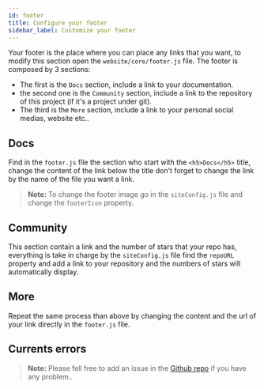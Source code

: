 ```yaml
---
id: footer
title: Configure your footer
sidebar_label: Customize your footer
---
```

Your footer is the place where you can place any links that you want, to modify this section open the `website/core/footer.js` file. The footer is composed by 3 sections:
- The first is the `Docs` section, include a link to your documentation.
- the second one is the `Community` section, include a link to the repository of this project (if it's a project under git).
- The third is the `More` section, include a link to your personal social medias, website etc..

## Docs
Find in the `footer.js` file the section who start with the `<h5>Docs</h5>` title, change the content of the link below the title don't forget to change the link by the name of the file you want a link.
> **Note:** To change the footer image go in the `siteConfig.js` file and change the `footerIcon`  property.

## Community
This section contain a link and the number of stars that your repo has, everything is take in charge by the `siteConfig.js` file find the `repoURL` property and add a link to your repository and the numbers of stars will automatically display.

## More
Repeat the same process than above by changing the content and the url of your link directly in the `footer.js` file.

## Currents errors 
> **Note:** Please fell free to add an issue in the [Github repo](https://github.com/luctst/docusaurus-starter-pack) if you have any problem..